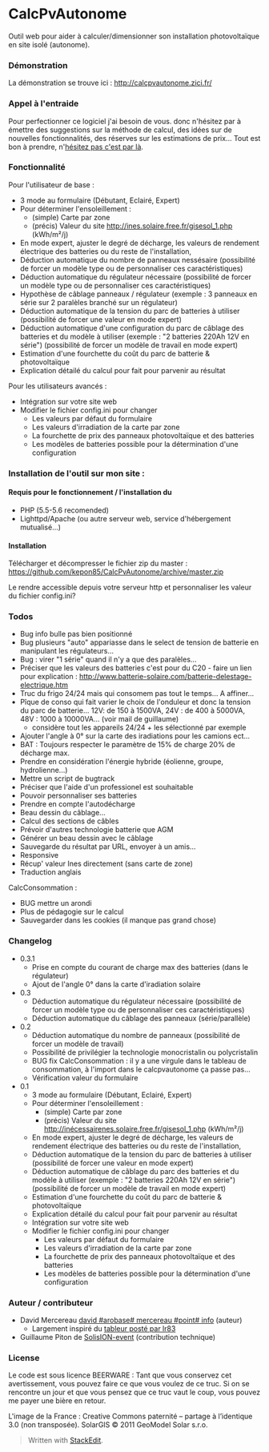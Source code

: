 # CalcPvAutonome

Outil web pour aider à calculer/dimensionner son installation photovoltaïque en site isolé (autonome). 
 
### Démonstration

La démonstration se trouve ici : http://calcpvautonome.zici.fr/ 

### Appel à l'entraide

Pour perfectionner ce logiciel j'ai besoin de vous. donc n'hésitez par à émettre des suggestions sur la méthode de calcul, des idées sur de nouvelles fonctionnalités, des réserves sur les estimations de prix... Tout est bon à prendre, n'[hésitez pas c'est par là](http://david.mercereau.info/contact/).

### Fonctionnalité 

Pour l'utilisateur de base :

  - 3 mode au formulaire (Débutant, Eclairé, Expert)
  - Pour déterminer l'ensoleillement : 
	- (simple) Carte par zone
	- (précis) Valeur du site http://ines.solaire.free.fr/gisesol_1.php (kWh/m²/j)
  - En mode expert, ajuster le degré de décharge, les valeurs de rendement électrique des batteries ou du reste de l'installation, 
  - Déduction automatique du nombre de panneaux nessésaire (possibilité de forcer un modèle type ou de personnaliser ces caractéristiques)
  - Déduction automatique du régulateur nécessaire (possibilité de forcer un modèle type ou de personnaliser ces caractéristiques)
  - Hypothèse de câblage panneaux / régulateur (exemple : 3 panneaux en série sur 2 paralèles branché sur un régulateur)
  - Déduction automatique de la tension du parc de batteries à utiliser (possibilité de forcer une valeur en mode expert)
  - Déduction automatique d'une configuration du parc de câblage des batteries et du modèle à utiliser (exemple : "2 batteries 220Ah 12V en série") (possibilité de forcer un modèle de travail en mode expert)
  - Estimation d'une fourchette du coût du parc de batterie & photovoltaïque 
  - Explication détailé du calcul pour fait pour parvenir au résultat

Pour les utilisateurs avancés : 

  - Intégration sur votre site web
  - Modifier le fichier config.ini pour changer
	- Les valeurs par défaut du formulaire
	- Les valeurs d'irradiation de la carte par zone
	- La fourchette de prix des panneaux photovoltaïque et des batteries
	- Les modèles de batteries possible pour la détermination d'une configuration

### Installation de l'outil sur mon site :

#### Requis pour le fonctionnement / l'installation du 

  * PHP (5.5-5.6 recomended)
  * Lighttpd/Apache (ou autre serveur web, service d'hébergement mutualisé...)

#### Installation

Télécharger et décompresser le fichier zip du master : https://github.com/kepon85/CalcPvAutonome/archive/master.zip

Le rendre accessible depuis votre serveur http et personnaliser les valeur du fichier config.ini?

### Todos

 - Bug info bulle pas bien positionné
 - Bug plusieurs "auto" appariasse dans le select de tension de batterie en manipulant les régulateurs...
 - Bug : virer "1 série" quand il n'y a que des paralèles...
 - Préciser que les valeurs des batteries c'est pour du C20 - faire un lien pour explication  : http://www.batterie-solaire.com/batterie-delestage-electrique.htm
 - Truc du frigo 24/24 mais qui consomem pas tout le temps... A affiner...
 - Pîque de conso qui fait varier le choix de l'onduleur et donc la tension du parc de batterie...
		12V:  de 150 à 1500VA, 24V : de 400 à 5000VA, 48V : 1000 à 10000VA...  (voir mail de guillaume)
	- considère tout les appareils 24/24 + les sélectionné par exemple
 - Ajouter l'angle à 0° sur la carte des iradiations pour les camions ect...
 - BAT : Toujours respecter le paramètre de 15% de charge 20% de décharge max.
 - Prendre en considération l'énergie hybride (éolienne, groupe, hydrolienne...)
 - Mettre un script de bugtrack
 - Préciser que l'aide d'un professionel est souhaitable
 - Pouvoir personnaliser ses batteries
 - Prendre en compte l'autodécharge
 - Beau dessin du câblage...
 - Calcul des sections de câbles
 - Prévoir d'autres technologie batterie que AGM
 - Générer un beau dessin avec le câblage
 - Sauvegarde du résultat par URL, envoyer à un amis...
 - Responsive
 - Récup' valeur Ines directement (sans carte de zone)
 - Traduction anglais
 
CalcConsommation : 
 - BUG mettre un arondi 
 - Plus de pédagogie sur le calcul
 - Sauvegarder dans les cookies (il manque pas grand chose)

### Changelog

 - 0.3.1
	- Prise en compte du courant de charge max des batteries (dans le régulateur)
	- Ajout de l'angle 0° dans la carte d'iradiation solaire
 - 0.3
	- Déduction automatique du régulateur nécessaire (possibilité de forcer un modèle type ou de personnaliser ces caractéristiques)
	- Déduction automatique du câblage des panneaux (série/parallèle) 
 - 0.2
	- Déduction automatique du nombre de panneaux (possibilité de forcer un modèle de travail)
    - Possibilité de privilégier la technologie monocristalin ou polycristalin 
    - BUG fix CalcConsommation : il y a une virgule dans le tableau de consommation, à l'import dans le calcpvautonome ça passe pas...
    - Vérification valeur du formulaire
 - 0.1
   - 3 mode au formulaire (Débutant, Eclairé, Expert)
   - Pour déterminer l'ensoleillement : 
	 - (simple) Carte par zone
	 - (précis) Valeur du site http://inécessairenes.solaire.free.fr/gisesol_1.php (kWh/m²/j)
   - En mode expert, ajuster le degré de décharge, les valeurs de rendement électrique des batteries ou du reste de l'installation, 
   - Déduction automatique de la tension du parc de batteries à utiliser (possibilité de forcer une valeur en mode expert)
   - Déduction automatique de câblage du parc des batteries et du modèle à utiliser (exemple : "2 batteries 220Ah 12V en série") (possibilité de forcer un modèle de travail en mode expert)
   - Estimation d'une fourchette du coût du parc de batterie & photovoltaïque 
   - Explication détailé du calcul pour fait pour parvenir au résultat
   - Intégration sur votre site web
   - Modifier le fichier config.ini pour changer
 	 - Les valeurs par défaut du formulaire
	 - Les valeurs d'irradiation de la carte par zone
	 - La fourchette de prix des panneaux photovoltaïque et des batteries
	 - Les modèles de batteries possible pour la détermination d'une configuration

### Auteur / contributeur

  - David Mercereau [david #arobase# mercereau #point# info](http://david.mercereau.info/contact/) (auteur)
	  - Largement inspiré du [tableur posté par lr83](http://forum-photovoltaique.fr/viewtopic.php?p=403856#p403837)
  - Guillaume Piton de [SolisION-event](http://solision-event.centerblog.net) (contribution technique)

### License

Le code est sous licence BEERWARE : Tant que vous conservez cet avertissement, vous pouvez faire ce que vous voulez de ce truc. Si on se rencontre un jour et que vous pensez que ce truc vaut le coup, vous pouvez me payer une bière en retour. 

L'image de la France : Creative Commons paternité – partage à l’identique 3.0 (non transposée). SolarGIS © 2011 GeoModel Solar s.r.o.

> Written with [StackEdit](https://stackedit.io/).



